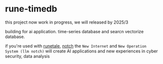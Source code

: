 # rune-timedb
this project now work in progress, we will released by 2025/3

building for ai application.
time-series database and searcn vectorize database.

if you're used with [runetale](https://github.com/runetale/runetale), [notch](https://github.com/runetale/notch) the `New Internet` and `New Operation System (llm notch)` will create AI applications and new experiences in cyber security, data analysis
